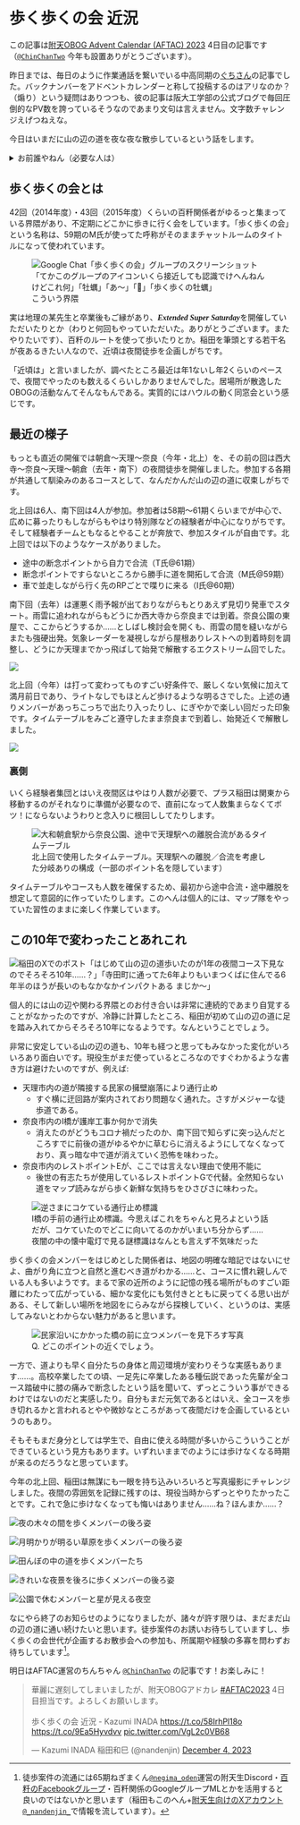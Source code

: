 # 歩く歩くの会 近況

この記事は[附天OBOG Advent Calendar (AFTAC) 2023](https://adventar.org/calendars/9428) 4日目の記事です（[`@ChinChanTwo`](https://twitter.com/ChinChanTwo/status/1727329091010138243) 今年も設置ありがとうございます）。

昨日までは、毎日のように作業通話を繋いでいる中高同期の[ぐちさん](https://twitter.com/Mt_Guchi03)の記事でした。バックナンバーをアドベントカレンダーと称して投稿するのはアリなのか？（煽り）という疑問はありつつも、彼の記事は阪大工学部の公式ブログで毎回圧倒的なPV数を誇っているそうなのであまり文句は言えません。文字数チャレンジえげつねえな。

今日はいまだに山の辺の道を夜な夜な散歩しているという話をします。

<details>
<summary>お前誰やねん（必要な人は）</summary>

## 自己紹介

中64期-高58期。中学映像部、高校演劇部（現存せず）、舞台発表委員会・音選発表で撮影・音響・照明などテクノロジーをやっていました。小講堂の天井についている舞台用照明は、稲田が仕様を好きに書かせていただいてつけていただいたものです。また41回百粁ではP副隊長、42回ではM1隊長（総隊長）やマップ制作を担当しました。

卒業後はｽﾝﾀﾞｲ学に進学したのち筑波大の情報メディア創成学類に入学し、なんだかんだあっていまは博士課程1年をやっています。

附天から筑波大に進学する人はなかなかおらず、いたとて最近は期が離れすぎていて追跡できなくなってしまいました（同じ情報系にもうひとりいるらしいのに……）。SSHのつくば研修で泊まる宿が現自宅のものすごい近所なのですが、これも高校といまいちうまい連絡ルートがなく逃しまくっています。さみしい。でもまあ元気にやっています。

</details>

## 歩く歩くの会とは

42回（2014年度）・43回（2015年度）くらいの百粁関係者がゆるっと集まっている界隈があり、不定期にどこかに歩きに行く会をしています。「歩く歩くの会」という名称は、59期のM氏が使ってた呼称がそのままチャットルームのタイトルになって使われています。

<figure>
  <img src="./chat_screenshot.png" alt="Google Chat「歩く歩くの会」グループのスクリーンショット「てかこのグループのアイコンいくら接近しても認識でけへんねんけどこれ何」「牡蠣」「あ〜」「🦪」「歩く歩くの牡蠣」">
  <figcaption>こういう界隈</figcaption>
</figure>

実は地理の某先生と卒業後もご縁があり、<span style="font-weight: bold; font-style: italic; font-family: 'Times New Roman', serif">Extended Super Saturday</span>を開催していただいたりとか（わりと何回もやっていただいた。ありがとうございます。またやりたいです）、百粁のルートを使って歩いたりとか。稲田を筆頭とする若干名が夜あるきたい人なので、近頃は夜間徒歩を企画しがちです。

「近頃は」と言いましたが、調べたところ最近は年1ないし年2くらいのペースで、夜間でやったのも数えるくらいしかありませんでした。居場所が散逸したOBOGの活動なんてそんなもんである。実質的にはハウルの動く同窓会という感じです。

## 最近の様子

もっとも直近の開催では朝倉〜天理〜奈良（今年・北上）を、その前の回は西大寺〜奈良〜天理〜朝倉（去年・南下）の夜間徒歩を開催しました。参加する各期が共通して馴染みのあるコースとして、なんだかんだ山の辺の道に収束しがちです。

北上回は6人、南下回は4人が参加。参加者は58期〜61期くらいまでが中心で、広めに募ったりもしながらもやはり特別隊などの経験者が中心になりがちです。そして経験者チームともなるとやることが奔放で、参加スタイルが自由です。北上回では以下のようなケースがありました。

- 途中の断念ポイントから自力で合流（T氏@61期）
- 断念ポイントですらないところから勝手に道を開拓して合流（M氏@59期）
- 車で並走しながら行く先のRPごとで喋りに来る（I氏@60期）

南下回（去年）は運悪く雨予報が出ておりながらもとりあえず見切り発車でスタート。雨雲に追われながらもどうにか西大寺から奈良までは到着。奈良公園の東屋で、ここからどうするか……としばし検討会を開くも、雨雲の間を縫いながらまたも強硬出発。気象レーダーを凝視しながら屋根ありレストへの到着時刻を調整し、どうにか天理までかっ飛ばして始発で解散するエクストリーム回でした。

![](./2022_snap_0.jpg)

北上回（今年）は打って変わってものすごい好条件で、厳しくない気候に加えて満月前日であり、ライトなしでもほとんど歩けるような明るさでした。上述の通りメンバーがあっちこっちで出たり入ったりし、にぎやかで楽しい回だった印象です。タイムテーブルをみごと遵守したまま奈良まで到着し、始発近くで解散しました。

![](./2023_snap_0.jpg)

### 裏側

いくら経験者集団とはいえ夜間区はやはり人数が必要で、プラス稲田は関東から移動するのがそれなりに準備が必要なので、直前になって人数集まらなくてボツ！にならないようわりと念入りに根回ししてたりします。

<figure>
  <img src="./timetable.png" alt="大和朝倉駅から奈良公園、途中で天理駅への離脱合流があるタイムテーブル">
  <figcaption>北上回で使用したタイムテーブル。天理駅への離脱／合流を考慮した分岐ありの構成（一部のポイント名を隠しています）</figcaption>
</figure>

タイムテーブルやコースも人数を確保するため、最初から途中合流・途中離脱を想定して意図的に作っていたりします。このへんは個人的には、マップ隊をやっていた習性のままに楽しく作業しています。

## この10年で変わったことあれこれ

![稲田のXでのポスト「はじめて山の辺の道歩いたのが1年の夜間コース下見なのでそろそろ10年……？」「寺田町に通ってた6年よりもいまつくばに住んでる6年半のほうが長いのもなかなかインパクトある まじか〜」](./10th_anniv_post.png)

個人的には山の辺や関わる界隈とのお付き合いは非常に連続的であまり自覚することがなかったのですが、冷静に計算したところ、稲田が初めて山の辺の道に足を踏み入れてからそろそろ10年になるようです。なんということでしょう。

非常に安定している山の辺の道も、10年も経つと思ってもみなかった変化がいろいろあり面白いです。現役生がまだ使っているところなのですぐわかるような書き方は避けたいのですが、例えば:

- 天理市内の道が隣接する民家の擁壁崩落により通行止め
  - すぐ横に迂回路が案内されており問題なく通れた。さすがメジャーな徒歩道である。
- 奈良市内のI橋が護岸工事か何かで消失
  - 消えたのがどうもコロナ禍だったのか、南下回で知らずに突っ込んだところすでに前後の道がゆるやかに草むらに消えるようにしてなくなっており、真っ暗な中で道が消えていく恐怖を味わった。
- 奈良市内のレストポイントEが、ここでは言えない理由で使用不能に
  - 後世の有志たちが使用しているレストポイントGで代替。全然知らない道をマップ読みながら歩く新鮮な気持ちをひさびさに味わった。

<figure>
 <img src="./do-not-enter.jpg" alt="逆さまにコケている通行止め標識">
 <figcaption>I橋の手前の通行止め標識。今思えばこれをちゃんと見ろよという話だが、コケていたのでどこに向いてるのかがいまいち分からず……夜闇の中の懐中電灯で見る謎標識はなんとも言えず不気味だった</figcaption>
</figure>

歩く歩くの会メンバーをはじめとした関係者は、地図の明確な暗記ではないにせよ、曲がり角に立つと自然と進むべき道がわかる……と、コースに慣れ親しんでいる人も多いようです。まるで家の近所のように記憶の残る場所がものすごい距離にわたって広がっている、細かな変化にも気付きとともに戻ってくる思い出がある、そして新しい場所を地図をにらみながら探検していく、というのは、実感してみないとわからない魅力があると思います。

<figure>
  <img src="./2023_snap_7.jpg" alt="民家沿いにかかった橋の前に立つメンバーを見下ろす写真">
  <figcaption>Q. どこのポイントの近くでしょう。</figcaption>
</figure>

一方で、道よりも早く自分たちの身体と周辺環境が変わりそうな実感もあります……。高校卒業したての頃、一足先に卒業したある種伝説であった先輩が全コース踏破中に膝の痛みで断念したという話を聞いて、ずっとこういう事ができるわけではないのだと実感したり。自分もまだ元気であるとはいえ、全コースを歩き切れるかと言われるとやや微妙なところがあって夜間だけを企画しているというのもあり。

そもそもまだ身分としては学生で、自由に使える時間が多いからこういうことができているという見方もあります。いずれいままでのようには歩けなくなる時期が来るのだろうなと思っています。

今年の北上回、稲田は無謀にも一眼を持ち込みいろいろと写真撮影にチャレンジしました。夜間の雰囲気を記録に残すのは、現役当時からずっとやりたかったことです。これで急に歩けなくなっても悔いはありません……ね？ほんまか……？

![夜の木々の間を歩くメンバーの後ろ姿](./2023_snap_1.jpg)

![月明かりが明るい草原を歩くメンバーの後ろ姿](./2023_snap_3.jpg)

![田んぼの中の道を歩くメンバーたち](./2023_snap_4.jpg)

![きれいな夜景を後ろに歩くメンバーの後ろ姿](./2023_snap_5.jpg)

![公園で休むメンバーと星が見える夜空](./2023_snap_6.jpg)

なにやら終了のお知らせのようになりましたが、諸々が許す限りは、まだまだ山の辺の道に通い続けたいと思います。徒歩案件のお誘いお待ちしていますし、歩く歩くの会世代が企画するお散歩会への参加も、所属期や経験の多寡を問わずお待ちしています[^1]。

明日はAFTAC運営のちんちゃん [`@ChinChanTwo`](https://twitter.com/ChinChanTwo/status/1727329091010138243) の記事です！お楽しみに！

<blockquote class="twitter-tweet"><p lang="ja" dir="ltr">華麗に遅刻してしまいましたが、附天OBOGアドカレ <a href="https://twitter.com/hashtag/AFTAC2023?src=hash&amp;ref_src=twsrc%5Etfw">#AFTAC2023</a> 4日目担当です。よろしくお願いします。<br><br>歩く歩くの会 近況 - Kazumi INADA <a href="https://t.co/58IrhPl18o">https://t.co/58IrhPl18o</a> <a href="https://t.co/9Ea5Hyvdvv">https://t.co/9Ea5Hyvdvv</a> <a href="https://t.co/VgL2c0VB68">pic.twitter.com/VgL2c0VB68</a></p>&mdash; Kazumi INADA 稲田和巳 (@nandenjin) <a href="https://twitter.com/nandenjin/status/1731705874283184353?ref_src=twsrc%5Etfw">December 4, 2023</a></blockquote>

[^1]: 徒歩案件の流通には65期ねぎまくん[`@negima_oden`](https://twitter.com/negima_oden)運営の附天生Discord・[百粁のFacebookグループ](https://www.facebook.com/groups/100kmwalking)・百粁関係のGoogleグループMLとかを活用すると良いのではないかと思います（稲田もこのへん+[附天生向けのXアカウント `@_nandenjin_`](https://twitter.com/_nandenjin_)で情報を流しています）。
